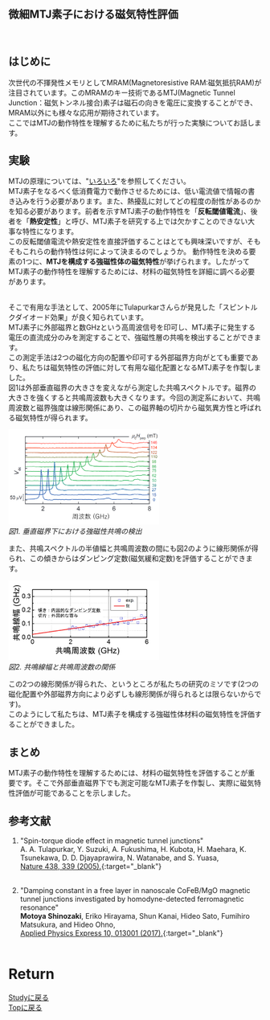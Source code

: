 ## 微細MTJ素子における磁気特性評価
<br>

## はじめに
次世代の不揮発性メモリとしてMRAM(Magnetoresistive RAM:磁気抵抗RAM)が注目されています。このMRAMのキー技術であるMTJ(Magnetic Tunnel Junction：磁気トンネル接合)素子は磁石の向きを電圧に変換することができ、MRAM以外にも様々な応用が期待されています。<br>
ここではMTJの動作特性を理解するために私たちが行った実験についてお話します。<br>

## 実験
MTJの原理については、"[いろいろ](./doradora)"を参照してください。<br>
MTJ素子をなるべく低消費電力で動作させるためには、低い電流値で情報の書き込みを行う必要があります。また、熱擾乱に対してどの程度の耐性があるのかを知る必要があります。前者を示すMTJ素子の動作特性を「**反転閾値電流**」、後者を「**熱安定性**」と呼び、MTJ素子を研究する上では欠かすことのできない大事な特性になります。<br>
この反転閾値電流や熱安定性を直接評価することはとても興味深いですが、そもそもこれらの動作特性は何によって決まるのでしょうか。
動作特性を決める要素の1つに、**MTJを構成する強磁性体の磁気特性**が挙げられます。したがってMTJ素子の動作特性を理解するためには、材料の磁気特性を詳細に調べる必要があります。<br><br>

そこで有用な手法として、2005年にTulapurkarさんらが発見した「スピントルクダイオード効果」が良く知られています。<br>
MTJ素子に外部磁界と数GHzという高周波信号を印可し、MTJ素子に発生する電圧の直流成分のみを測定することで、強磁性層の共鳴を検出することができます。<br>
この測定手法は2つの磁化方向の配置や印可する外部磁界方向がとても重要であり、私たちは磁気特性の評価に対して有用な磁化配置となるMTJ素子を作製しました。<br>
図1は外部垂直磁界の大きさを変えながら測定した共鳴スペクトルです。磁界の大きさを強くすると共鳴周波数も大きくなります。今回の測定系において、共鳴周波数と磁界強度は線形関係にあり、この磁界軸の切片から磁気異方性と呼ばれる磁気特性が得られます。<br>
<p>
<img src="./FMR.png" width="300px" title="FMR"><br>
<em>図1. 垂直磁界下における強磁性共鳴の検出</em>
</p>
また、共鳴スペクトルの半値幅と共鳴周波数の間にも図2のように線形関係が得られ、この傾きからはダンピング定数(磁気緩和定数)を評価することができます。<br>
<p>
<img src="./df_fr.jpg" width="300px" title="linewidth"><br>
<em>図2. 共鳴線幅と共鳴周波数の関係</em>
</p>
この2つの線形関係が得られた、というところが私たちの研究のミソです(2つの磁化配置や外部磁界方向により必ずしも線形関係が得られるとは限らないからです)。<br>
このようにして私たちは、MTJ素子を構成する強磁性体材料の磁気特性を評価することができました。<br>

## まとめ
MTJ素子の動作特性を理解するためには、材料の磁気特性を評価することが重要です。そこで外部垂直磁界下でも測定可能なMTJ素子を作製し、実際に磁気特性評価が可能であることを示しました。

## 参考文献
1. "Spin-torque diode effect in magnetic tunnel junctions"<br>
A. A. Tulapurkar, Y. Suzuki, A. Fukushima, H. Kubota, H. Maehara, K. Tsunekawa, D. D. Djayaprawira, N. Watanabe, and S. Yuasa,<br>
[Nature 438, 339 (2005).](https://www.nature.com/articles/nature04207){:target="_blank"}<br><br>

1. "Damping constant in a free layer in nanoscale CoFeB/MgO magnetic tunnel junctions investigated by homodyne-detected ferromagnetic resonance"<br>
**Motoya Shinozaki**, Eriko Hirayama, Shun Kanai, Hideo Sato, Fumihiro Matsukura, and Hideo Ohno,<br>
[Applied Physics Express 10, 013001 (2017).](https://iopscience.iop.org/article/10.7567/APEX.10.013001){:target="_blank"}<br><br>

# Return
[Studyに戻る](../study.md)<br>
[Topに戻る](https://motoyashinozaki.github.io/minidora/)